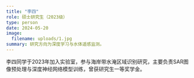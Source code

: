 ```yaml
---
title: "李四"
role: 硕士研究生（2023级）
type: person
date: 2024-05-20
image:
  filename: uploads/1.jpg
summary: 研究方向为深度学习与水体遥感监测。
---
```

李四同学于2023年加入实验室，参与海岸带水淹区域识别研究，主要负责SAR图像预处理与深度神经网络模型训练，曾获研究生一等奖学金。
